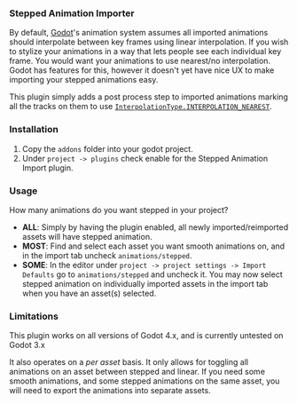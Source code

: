 ### Stepped Animation Importer

By default,  [Godot](https://godotengine.org/)'s animation system assumes all imported animations should interpolate between key frames using linear interpolation. If you wish to stylize your animations in a way that lets people see each individual key frame. You would want your animations to use nearest/no interpolation. Godot has features for this, however it doesn't yet have nice UX to make importing your stepped animations easy.

This plugin simply adds a post process step to imported animations marking all the tracks on them to use [`InterpolationType.INTERPOLATION_NEAREST`](https://docs.godotengine.org/en/stable/classes/class_animation.html#enum-animation-interpolationtype).

### Installation
1. Copy the `addons` folder into your godot project.
2. Under `project -> plugins` check enable for the Stepped Animation Import plugin.

### Usage
How many animations do you want stepped in your project?

- **ALL**: 
	Simply by having the plugin enabled, all newly imported/reimported assets will have stepped animation.
- **MOST**: 
	Find and select each asset you want smooth animations on, and in the import tab uncheck `animations/stepped`.
 - **SOME**: 
	 In the editor under `project -> project settings -> Import Defaults` go to `animations/stepped` and uncheck it. You may now select stepped animation on individually imported assets in the import tab when you have an asset(s) selected.


### Limitations
This plugin works on all versions of Godot 4.x, and is currently untested on Godot 3.x

It also operates on a *per asset* basis. It only allows for toggling all animations on an asset between stepped and linear. If you need some smooth animations, and some stepped animations on the same asset, you will need to export the animations into separate assets.
